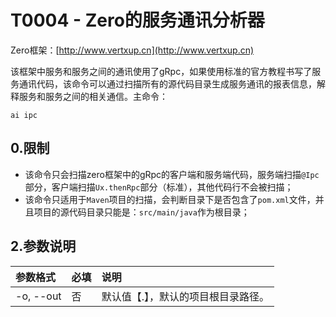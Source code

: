 # T0004 - Zero的服务通讯分析器

Zero框架：[http://www.vertxup.cn](http://www.vertxup.cn)

该框架中服务和服务之间的通讯使用了gRpc，如果使用标准的官方教程书写了服务通讯代码，该命令可以通过扫描所有的源代码目录生成服务通讯的报表信息，解释服务和服务之间的相关通信。主命令：

```shell
ai ipc
```

## 0.限制

* 该命令只会扫描zero框架中的gRpc的客户端和服务端代码，服务端扫描`@Ipc`部分，客户端扫描`Ux.thenRpc`部分（标准），其他代码行不会被扫描；
* 该命令只适用于`Maven`项目的扫描，会判断目录下是否包含了`pom.xml`文件，并且项目的源代码目录只能是：`src/main/java`作为根目录；

## 2.参数说明

| 参数格式 | 必填 | 说明 |
| :--- | :--- | :--- |
| -o, --out | 否 | 默认值【.】，默认的项目根目录路径。 |



